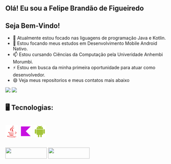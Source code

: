 ## Olá! Eu sou a Felipe Brandão de Figueiredo
## Seja Bem-Vindo!

- 🔭 Atualmente estou focado nas liguagens de programação Java e Kotlin.
- 🌱 Estou focando meus estudos em Desenvolvimento Mobile Android Nativo.
- 📫 Estou cursando Ciências da Computação pela Univeridade Anhembi Morumbi.
- ⚡ Estou em busca da minha primeira oportunidade para atuar como desenvolvedor.
- 😄 Veja meus repositorios e meus contatos mais abaixo

<div align="left">
  <img height="180em" src="https://github-readme-stats.vercel.app/api?username=FelipeBrandaoFigueiredo&show_icons=true&theme=react&include_all_commits=true&count_private=true"/>
  <img height="180em" src="https://github-readme-stats.vercel.app/api/top-langs/?username=FelipeBrandaoFigueiredo&layout=compact&langs_count=7&theme=react"/>
</div>

## 🖥 Tecnologias:
<div style="display: inline_block"><br>
  <img align="center" alt="Felipe-Java” height="30" width="40" src="https://raw.githubusercontent.com/devicons/devicon/master/icons/java/java-plain.svg">
  <img align="center" alt="Felipe-Java” height="30" width="40" src="https://raw.githubusercontent.com/devicons/devicon/master/icons/kotlin/kotlin-plain.svg">
    <img align="center" alt="Felipe-Java” height="30" width="40" src="https://raw.githubusercontent.com/devicons/devicon/master/icons/android/android-plain.svg">
  
 
</div>
  <br>
 
 
<div> 

  <a href = "felipebrandao2005@hotmail.com"><img width=130px height = 35px src="https://img.shields.io/badge/-EMAIL-%23333?style=for-the-badge&logo=gmail&logoColor=white" target="_blank"></a>
  <a href="https://www.linkedin.com/in/felipe-brandao-figueiredo" target="_blank"><img width=130px height = 35px src="https://img.shields.io/badge/-LinkedIn-%230077B5?style=for-the-badge&logo=linkedin&logoColor=white" target="_blank"></a> 
 
</div>

